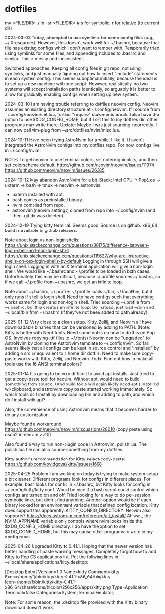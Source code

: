 # dotfiles

mv <FILE/DIR> ./
ln -sr <FILE/DIR> <LINK> # s for symbolic, r for relative (to current dir)

2024-03-03
Today, attempted to use symlinks for some config files (e.g., ~/.Xresources).
However, this doesn't work well for ~/.bashrc, because that file has existing configs
which I don't want to tamper with.
Temporarily tried using symlinks for some files, and appending includes to .bashrc and similar.
This is messy and inconsistent.

Switched approaches. Keeping all config files in git repo, not using symlinks,
and just manually figuring out how to insert "include" statements in each system config.
This seems suboptimal initially, because the ideal is to set up a new machine with one script.
However, realistically, no two systems will accept installation paths identically,
so arguably it is better to allow for gradually enabling configs when setting up new system.

2024-03-10
I am having trouble referring to dotfiles neovim config.
Neovim assumes an existing directory structure at ~/.config/neovim.
If I source from ~/.config/neovim/init.lua, further "require" statements break.
I also have the option to use $XDG_CONFIG_HOME,
but if I set this to my dotfiles dir, other programs may write there.
Update: Maybe I was just sourcing incorrectly.
I can now call vim-plug from ~/src/dotfiles/nvim/misc.lua.

2024-10-11
Have been trying AstroNvim for a while. I like it.
I haven't integrated the AstroNvim configs into my dotfiles repo.
For now, configs live in ~/.config/nvim.

NOTE: To get neovim to use terminal colors, set notermguicolors, and then set colorscheme default.
https://github.com/neovim/neovim/issues/11974
https://github.com/neovim/neovim/issues/26385


2024-10-12
May abandon AstroNvim for a bit.
Stack: Intel CPU -> Pop!_os -> uxterm -> bash -> tmux -> neovim -> astronvim.

- uxterm installed with apt.
- bash comes as preinstalled binary.
- nvim compiled from repo.
- astronvim (neovim settings) cloned from repo into ~/.config/nvim (and then .git dir was deleted).

2024-12-19
Trying kitty terminal. Seems good. Source is on github. x86_64 build is available in github releases.

Note about login vs non-login shells:
https://unix.stackexchange.com/questions/38175/difference-between-login-shell-and-non-login-shell
https://unix.stackexchange.com/questions/119627/why-are-interactive-shells-on-osx-login-shells-by-default
Logging in through SSH will give a login shell. Logging in with an X terminal application will give a non-login shell.
We would like ~/.bashrc and ~/.profile to be loaded in both cases.
Unfortunately, this may be difficult, because ~/.profile sources ~/.bashrc,
so if we call ~/.profile from ~/.bashrc, we get an infinite loop.

Note about ~/.bashrc, ~/.profile:
~/.profile loads ~/bin, ~/.local/bin, but it only runs if shell is login shell.
Need to have configs such that everything works same for login and non-login shell.
Tried sourcing ~/.profile from ~/.bashrc, but this creates an infinite loop.
So instead, just load ~/bin and ~/.local/bin from ~/.bashrc 
(if they've not been added to path already).

2025-01-12
Very close to a clean setup.
Kitty, Zellij, and Neovim all have downloadable binaries that can be versioned by adding to PATH.
(Note: Kitty is better with Nerd fonts. Need some notes on how to do this on Pop OS. Involves copying .ttf files to ~/.fonts)
Neovim can be "upgraded" to AstroNvim by cloning the AstroNvim template to ~/.config/nvim.
So far, seems likely that all configs can be kept in source control and "installed" by adding a src or equivalent to a home dir dotfile.
Need to make sure copy-paste works with Kitty, Zellij, and Neovim.
Todo: Find out how to make all tools use the 16 ANSI terminal colors?

2025-01-14
It's going to be very difficult to avoid apt installs.
Just tried to get a copy-paste tool for neovim. 
Without apt, would need to build something from source. (And build tools will again likely need apt.)
Installed wl-clipboard, and astronvim copy paste started working immediately.
So which tools do I install by downloading bin and adding to path, and which do I install with apt?

Also, the convenience of using Astronvim means that it becomes harder to do any customization.

Maybe found a workaround.
https://github.com/neovim/neovim/discussions/28010
(copy paste using osc52 in neovim >v10)

Also found a way to run non-plugin code in Astronvim: polish.lua.
The polish.lua file can also source something from my dotfiles.

Kitty author's recommendation for Kitty select-copy-paste:
https://github.com/kovidgoyal/kitty/issues/1698

2025-04-25
Problem I am working on today is trying to make system setup a bit cleaner.
Different programs look for configs in different places.
For example, bash looks for confic in ~/.bashrc, but Kitty looks for config in ~/.config/kitty/kitty.conf.
Would be nice if a bash script could control which configs are turned on and off.
Tried looking for a way to do per-session symbolic links, but didn't find anything.
Another option would be if each binary looked for an environment variable that defined config location.
Kitty does support this apparently. KITTY_CONFIG_DIRECTORY.
Neovim also supports? https://docs.astronvim.com/reference/alt_install/
Ah wait, the NVIM_APPNAME variable only controls where nvim looks inside the $XDG_CONFIG_HOME directory.
I do have the option to set $XDG_CONFIG_HOME, but this may cause other programs to write in my config repo.

2025-04-26
Upgraded Kitty to 0.41.1. Hoping that the newer version has better handling of paste warning messages.
Completely forgot how to add Kitty to Pop OS applications list.
Put the follwing lines in ~/.local/share/applications/kitty.desktop:

[Desktop Entry]
Version=1.0
Name=kitty
Comment=kitty
Exec=/home/fj/bin/kitty/kitty-0.41.1-x86_64/bin/kitty
Icon=/home/fj/bin/kitty/kitty-0.41.1-x86_64/share/icons/hicolor/256x256/apps/kitty.png
Type=Application
Terminal=false
Categories=System;TerminalEmulator;

Note: For some reason, the .desktop file provided with the Kitty binary download doesn't work.
